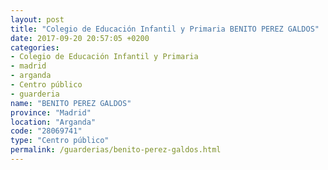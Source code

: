 ```yaml
---
layout: post
title: "Colegio de Educación Infantil y Primaria BENITO PEREZ GALDOS"
date: 2017-09-20 20:57:05 +0200
categories:
- Colegio de Educación Infantil y Primaria
- madrid
- arganda
- Centro público
- guarderia
name: "BENITO PEREZ GALDOS"
province: "Madrid"
location: "Arganda"
code: "28069741"
type: "Centro público"
permalink: /guarderias/benito-perez-galdos.html
---
```

